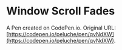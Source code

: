 # Window Scroll Fades

A Pen created on CodePen.io. Original URL: [https://codepen.io/peluche/pen/qvNdXW](https://codepen.io/peluche/pen/qvNdXW).


